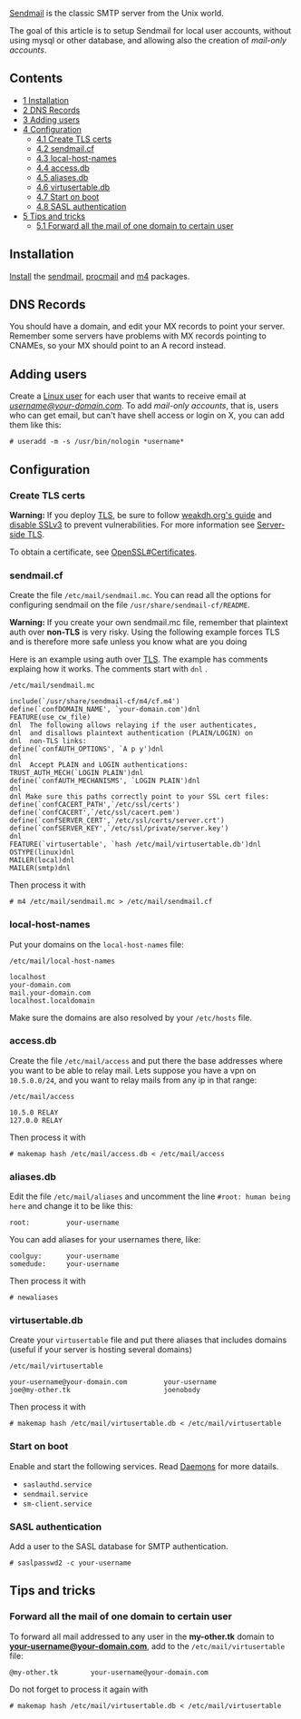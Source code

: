 [Sendmail](https://en.wikipedia.org/wiki/Sendmail "wikipedia:Sendmail") is the classic SMTP server from the Unix world.

The goal of this article is to setup Sendmail for local user accounts, without using mysql or other database, and allowing also the creation of *mail-only accounts*.

## Contents

*   [1 Installation](#Installation)
*   [2 DNS Records](#DNS_Records)
*   [3 Adding users](#Adding_users)
*   [4 Configuration](#Configuration)
    *   [4.1 Create TLS certs](#Create_TLS_certs)
    *   [4.2 sendmail.cf](#sendmail.cf)
    *   [4.3 local-host-names](#local-host-names)
    *   [4.4 access.db](#access.db)
    *   [4.5 aliases.db](#aliases.db)
    *   [4.6 virtusertable.db](#virtusertable.db)
    *   [4.7 Start on boot](#Start_on_boot)
    *   [4.8 SASL authentication](#SASL_authentication)
*   [5 Tips and tricks](#Tips_and_tricks)
    *   [5.1 Forward all the mail of one domain to certain user](#Forward_all_the_mail_of_one_domain_to_certain_user)

## Installation

[Install](/index.php/Install "Install") the [sendmail](https://aur.archlinux.org/packages/sendmail/), [procmail](https://www.archlinux.org/packages/?name=procmail) and [m4](https://www.archlinux.org/packages/?name=m4) packages.

## DNS Records

You should have a domain, and edit your MX records to point your server. Remember some servers have problems with MX records pointing to CNAMEs, so your MX should point to an A record instead.

## Adding users

Create a [Linux user](/index.php/Users_and_groups "Users and groups") for each user that wants to receive email at *username@your-domain.com*. To add *mail-only accounts*, that is, users who can get email, but can't have shell access or login on X, you can add them like this:

```
# useradd -m -s /usr/bin/nologin *username*

```

## Configuration

### Create TLS certs

**Warning:** If you deploy [TLS](https://en.wikipedia.org/wiki/TLS "wikipedia:TLS"), be sure to follow [weakdh.org's guide](https://weakdh.org/sysadmin.html) and [disable SSLv3](http://disablessl3.com/) to prevent vulnerabilities. For more information see [Server-side TLS](/index.php/Server-side_TLS "Server-side TLS").

To obtain a certificate, see [OpenSSL#Certificates](/index.php/OpenSSL#Certificates "OpenSSL").

### sendmail.cf

Create the file `/etc/mail/sendmail.mc`. You can read all the options for configuring sendmail on the file `/usr/share/sendmail-cf/README`.

**Warning:** If you create your own sendmail.mc file, remember that plaintext auth over **non-TLS** is very risky. Using the following example forces TLS and is therefore more safe unless you know what are you doing

Here is an example using auth over [TLS](https://en.wikipedia.org/wiki/Transport_Layer_Security "wikipedia:Transport Layer Security"). The example has comments explaing how it works. The comments start with `dnl` .

 `/etc/mail/sendmail.mc` 
```
include(`/usr/share/sendmail-cf/m4/cf.m4')
define(`confDOMAIN_NAME', `your-domain.com')dnl
FEATURE(use_cw_file)
dnl  The following allows relaying if the user authenticates,
dnl  and disallows plaintext authentication (PLAIN/LOGIN) on
dnl  non-TLS links:
define(`confAUTH_OPTIONS', `A p y')dnl
dnl
dnl  Accept PLAIN and LOGIN authentications:
TRUST_AUTH_MECH(`LOGIN PLAIN')dnl
define(`confAUTH_MECHANISMS', `LOGIN PLAIN')dnl
dnl
dnl Make sure this paths correctly point to your SSL cert files:
define(`confCACERT_PATH',`/etc/ssl/certs')
define(`confCACERT',`/etc/ssl/cacert.pem')
define(`confSERVER_CERT',`/etc/ssl/certs/server.crt')
define(`confSERVER_KEY',`/etc/ssl/private/server.key')
dnl
FEATURE(`virtusertable', `hash /etc/mail/virtusertable.db')dnl
OSTYPE(linux)dnl
MAILER(local)dnl
MAILER(smtp)dnl

```

Then process it with

```
# m4 /etc/mail/sendmail.mc > /etc/mail/sendmail.cf

```

### local-host-names

Put your domains on the `local-host-names` file:

 `/etc/mail/local-host-names` 
```
localhost
your-domain.com
mail.your-domain.com
localhost.localdomain

```

Make sure the domains are also resolved by your `/etc/hosts` file.

### access.db

Create the file `/etc/mail/access` and put there the base addresses where you want to be able to relay mail. Lets suppose you have a vpn on `10.5.0.0/24`, and you want to relay mails from any ip in that range:

 `/etc/mail/access` 
```
10.5.0 RELAY
127.0.0 RELAY

```

Then process it with

```
# makemap hash /etc/mail/access.db < /etc/mail/access

```

### aliases.db

Edit the file `/etc/mail/aliases` and uncomment the line `#root: human being here` and change it to be like this:

 `root:         your-username` 

You can add aliases for your usernames there, like:

```
coolguy:      your-username
somedude:     your-username
```

Then process it with

```
# newaliases

```

### virtusertable.db

Create your `virtusertable` file and put there aliases that includes domains (useful if your server is hosting several domains)

 `/etc/mail/virtusertable` 
```
your-username@your-domain.com         your-username
joe@my-other.tk                       joenobody

```

Then process it with

```
# makemap hash /etc/mail/virtusertable.db < /etc/mail/virtusertable

```

### Start on boot

Enable and start the following services. Read [Daemons](/index.php/Daemons "Daemons") for more datails.

*   `saslauthd.service`
*   `sendmail.service`
*   `sm-client.service`

### SASL authentication

Add a user to the SASL database for SMTP authentication.

```
# saslpasswd2 -c your-username

```

## Tips and tricks

### Forward all the mail of one domain to certain user

To forward all mail addressed to any user in the **my-other.tk** domain to **your-username@your-domain.com**, add to the `/etc/mail/virtusertable` file:

 `@my-other.tk        your-username@your-domain.com` 

Do not forget to process it again with

```
# makemap hash /etc/mail/virtusertable.db < /etc/mail/virtusertable

```